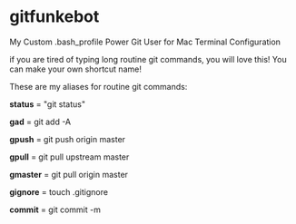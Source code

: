 # gitfunkebot
My Custom .bash_profile Power Git User for Mac Terminal Configuration

if you are tired of typing long routine git commands, you will love this! You can make your own shortcut name! 

These are my aliases for routine git commands:  

**status** = "git status"

**gad** = git add -A

**gpush** = git push origin master 

**gpull** = git pull upstream master

**gmaster** = git pull origin master

**gignore** = touch .gitignore

**commit** = git commit -m  

